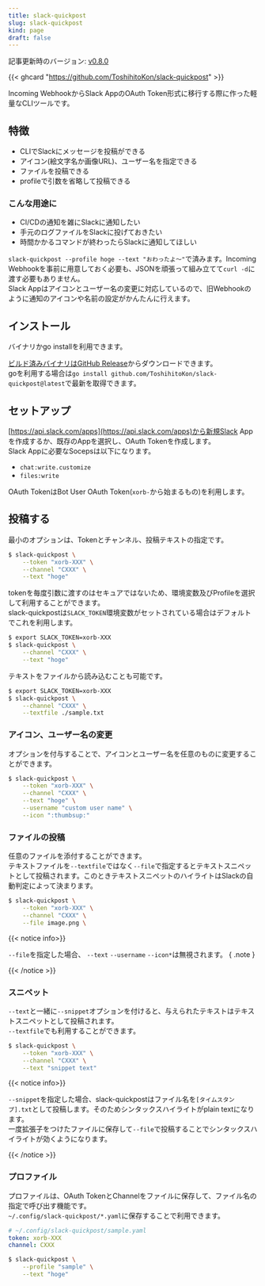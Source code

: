 ```yaml
---
title: slack-quickpost
slug: slack-quickpost
kind: page
draft: false
---
```


記事更新時のバージョン: [v0.8.0](https://github.com/ToshihitoKon/slack-quickpost/releases/tag/v0.8.0)

{{< ghcard "https://github.com/ToshihitoKon/slack-quickpost" >}}

Incoming WebhookからSlack AppのOAuth Token形式に移行する際に作った軽量なCLIツールです。

## 特徴

- CLIでSlackにメッセージを投稿ができる
- アイコン(絵文字名か画像URL)、ユーザー名を指定できる
- ファイルを投稿できる
- profileで引数を省略して投稿できる

### こんな用途に

- CI/CDの通知を雑にSlackに通知したい
- 手元のログファイルをSlackに投げておきたい
- 時間かかるコマンドが終わったらSlackに通知してほしい

`slack-quickpost --profile hoge --text "おわったよ〜"`で済みます。Incoming Webhookを事前に用意しておく必要も、JSONを頑張って組み立てて`curl -d`に渡す必要もありません。  
Slack Appはアイコンとユーザー名の変更に対応しているので、旧Webhookのように通知のアイコンや名前の設定がかんたんに行えます。

## インストール

バイナリかgo installを利用できます。

<a target="_blank" href="https://github.com/ToshihitoKon/slack-quickpost/releases">ビルド済みバイナリはGitHub Release</a>からダウンロードできます。  
goを利用する場合は`go install github.com/ToshihitoKon/slack-quickpost@latest`で最新を取得できます。

## セットアップ

[https://api.slack.com/apps](https://api.slack.com/apps)から新規Slack Appを作成するか、既存のAppを選択し、OAuth Tokenを作成します。  
Slack Appに必要なSocepsは以下になります。

- `chat:write.customize`
- `files:write`

OAuth TokenはBot User OAuth Token(`xorb-`から始まるもの)を利用します。

## 投稿する

最小のオプションは、Tokenとチャンネル、投稿テキストの指定です。
```bash
$ slack-quickpost \
    --token "xorb-XXX" \
    --channel "CXXX" \
    --text "hoge"
```

tokenを毎度引数に渡すのはセキュアではないため、環境変数及びProfileを選択して利用することができます。  
slack-quickpostは`SLACK_TOKEN`環境変数がセットされている場合はデフォルトでこれを利用します。

```bash
$ export SLACK_TOKEN=xorb-XXX
$ slack-quickpost \
    --channel "CXXX" \
    --text "hoge"
```

テキストをファイルから読み込むことも可能です。

```bash
$ export SLACK_TOKEN=xorb-XXX
$ slack-quickpost \
    --channel "CXXX" \
    --textfile ./sample.txt
```

### アイコン、ユーザー名の変更

オプションを付与することで、アイコンとユーザー名を任意のものに変更することができます。

```bash
$ slack-quickpost \
    --token "xorb-XXX" \
    --channel "CXXX" \
    --text "hoge" \
    --username "custom user name" \
    --icon ":thumbsup:"    
```

### ファイルの投稿

任意のファイルを添付することができます。  
テキストファイルを`--textfile`ではなく`--file`で指定するとテキストスニペットとして投稿されます。このときテキストスニペットのハイライトはSlackの自動判定によって決まります。

```bash
$ slack-quickpost \
    --token "xorb-XXX" \
    --channel "CXXX" \
    --file image.png \
```

{{< notice info>}}

`--file`を指定した場合、 `--text` `--username` `--icon*`は無視されます。
{ .note }

{{< /notice >}}

### スニペット

`--text`と一緒に`--snippet`オプションを付けると、与えられたテキストはテキストスニペットとして投稿されます。  
`--textfile`でも利用することができます。


```bash
$ slack-quickpost \
    --token "xorb-XXX" \
    --channel "CXXX" \
    --text "snippet text"
```

{{< notice info>}}

`--snippet`を指定した場合、slack-quickpostはファイル名を`[タイムスタンプ].txt`として投稿します。そのためシンタックスハイライトがplain textになります。  
一度拡張子をつけたファイルに保存して`--file`で投稿することでシンタックスハイライトが効くようになります。

{{< /notice >}}

### プロファイル

プロファイルは、OAuth TokenとChannelをファイルに保存して、ファイル名の指定で呼び出す機能です。  
`~/.config/slack-quickpost/*.yaml`に保存することで利用できます。  

```yaml
# ~/.config/slack-quickpost/sample.yaml
token: xorb-XXX
channel: CXXX
```

```bash
$ slack-quickpost \
    --profile "sample" \
    --text "hoge"
```
